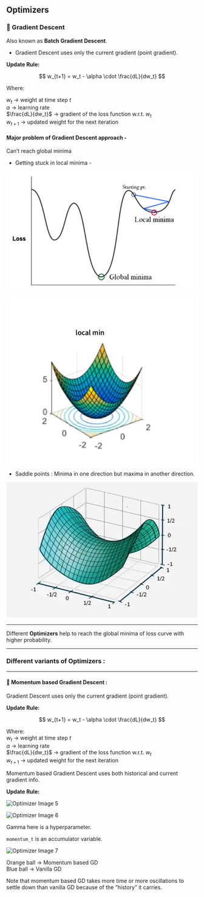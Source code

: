 ## Optimizers

### 🔸 Gradient Descent

Also known as **Batch Gradient Descent**.

- Gradient Descent uses only the current gradient (point gradient).

**Update Rule:**

$$
w_{t+1} = w_t - \alpha \cdot \frac{dL}{dw_t}
$$

Where:  

$w_t$ → weight at time step $t$  
$\alpha$ → learning rate  
$\frac{dL}{dw_t}$ → gradient of the loss function w.r.t. $w_t$  
$w_{t+1}$ → updated weight for the next iteration

#### Major problem of Gradient Descent approach - 
Can’t reach global minima

- Getting stuck in local minima -

![Optimizer Image 1](images/minima.jpg)

![Optimizer Image 2](images/minima2.jpg)

- Saddle points : Minima in one direction but maxima in another direction.

![Optimizer Image 3](images/saddle.jpg)

---

Different **Optimizers** help to reach the global minima of loss curve with higher probability.

---

### Different variants of Optimizers :

---

#### 🔸 Momentum based Gradient Descent :

Gradient Descent uses only the current gradient (point gradient).

**Update Rule:**

$$
w_{t+1} = w_t - \alpha \cdot \frac{dL}{dw_t}
$$

Where:  
$w_t$ → weight at time step $t$  
$\alpha$ → learning rate  
$\frac{dL}{dw_t}$ → gradient of the loss function w.r.t. $w_t$  
$w_{t+1}$ → updated weight for the next iteration


Momentum based Gradient Descent uses both historical and current gradient info.

**Update Rule:**

![Optimizer Image 5](image5.png)

![Optimizer Image 6](image6.png)

Gamma here is a hyperparameter.

`momentum_t` is an accumulator variable.

![Optimizer Image 7](image7.png)

Orange ball → Momentum based GD  
Blue ball → Vanilla GD

Note that momentum based GD takes more time or more oscillations to settle down than vanilla GD because of the “history” it carries.

